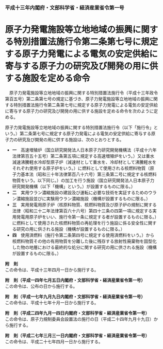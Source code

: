 ### 平成十三年内閣府・文部科学省・経済産業省令第一号  
# 原子力発電施設等立地地域の振興に関する特別措置法施行令第二条第七号に規定する原子力発電による電気の安定供給に寄与する原子力の研究及び開発の用に供する施設を定める命令  
　原子力発電施設等立地地域の振興に関する特別措置法施行令（平成十三年政令第百五号）第二条第七号の規定に基づき、原子力発電施設等立地地域の振興に関する特別措置法施行令第二条第七号に規定する原子力発電による電気の安定供給に寄与する原子力の研究及び開発の用に供する施設を定める命令を次のように定める。  
  
原子力発電施設等立地地域の振興に関する特別措置法施行令（以下「施行令」という。）第二条第七号に規定する原子力発電による電気の安定供給に寄与する原子力の研究及び開発の用に供する施設は、次のとおりとする。  
* **一**　高速増殖炉（国立研究開発法人日本原子力研究開発機構法（平成十六年法律第百五十五号）第二条第五項に規定する高速増殖炉をいう。）又は重水減速沸騰軽水冷却型原子炉（減速材として重水を、冷却材として沸騰軽水をそれぞれ使用する原子炉をいう。）に燃料として使用される核燃料物質（原子力基本法（昭和三十年法律第百八十六号）第三条第二号に規定する核燃料物質をいう。以下同じ。）の加工を行う施設（国立研究開発法人日本原子力研究開発機構（以下「機構」という。）が設置するものに限る。）  
* **二**　実用ウラン濃縮施設の建設及び運転に必要な技術を実証するためのウラン濃縮施設並びに実験用ウラン濃縮施設（機構が設置するものに限る。）  
* **三**　実用発電用原子炉（核原料物質、核燃料物質及び原子炉の規制に関する法律（昭和三十二年法律第百六十六号）第四十三条の四第一項に規定する実用発電用原子炉をいい、施行令第一条に規定する者が設置するものに限る。）に燃料として使用された核燃料物質の再処理を行う施設に係る安全性に関する研究の用に供される施設（機構が設置するものに限る。）  
* **四**　使用済燃料（施行令第二条第四号に規定する使用済燃料をいう。）から核燃料物質その他の有用物質を分離した後に残存する放射性廃棄物を固型化した物の地層における最終的な処分に関する研究の用に供される施設（機構が設置するものに限る。）  
  
**附　則**  
この命令は、平成十三年四月一日から施行する。  
  
**附　則（平成一四年七月五日内閣府・文部科学省・経済産業省令第一号）**  
この命令は、公布の日から施行する。  
  
**附　則（平成一七年九月九日内閣府・文部科学省・経済産業省令第一号）**  
この命令は、平成十七年十月一日から施行する。  
  
**附　則（平成二四年九月一四日内閣府・文部科学省・経済産業省令第一号）**  
この命令は、原子力規制委員会設置法の施行の日（平成二十四年九月十九日）から施行する。  
  
**附　則（平成二七年三月三一日内閣府・文部科学省・経済産業省令第一号）**  
この命令は、平成二十七年四月一日から施行する。  
  
